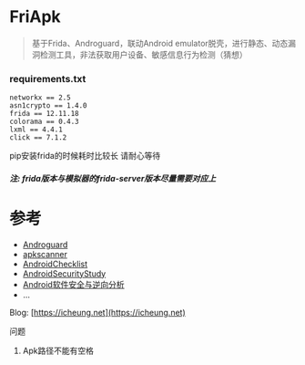 # FriApk
> 基于Frida、Androguard，联动Android emulator脱壳，进行静态、动态漏洞检测工具，非法获取用户设备、敏感信息行为检测（猜想）

### requirements.txt
```
networkx == 2.5
asn1crypto == 1.4.0
frida == 12.11.18
colorama == 0.4.3
lxml == 4.4.1
click == 7.1.2
```
pip安装frida的时候耗时比较长 请耐心等待
###### **注: frida版本与模拟器的frida-server版本尽量需要对应上**
# 参考
- [Androguard](https://github.com/androguard/androguard)
- [apkscanner](https://github.com/gremwell/apkscanner)
- [AndroidChecklist](https://github.com/guanchao/AndroidChecklist)
- [AndroidSecurityStudy](https://github.com/r0ysue/AndroidSecurityStudy)
- [Android软件安全与逆向分析](https://bbs.pediy.com/forum-168.htm)
- ...

Blog: [https://icheung.net](https://icheung.net)

问题
1. Apk路径不能有空格
